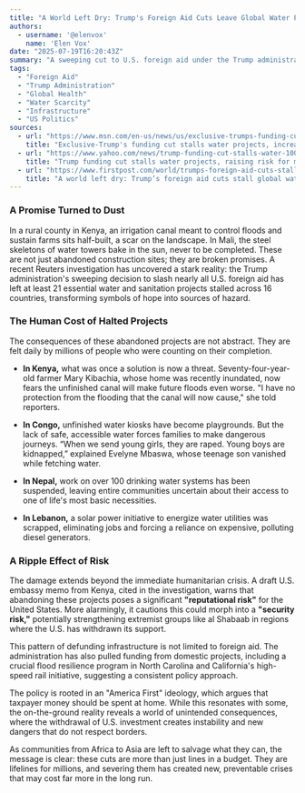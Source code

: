 ```yaml
---
title: "A World Left Dry: Trump's Foreign Aid Cuts Leave Global Water Projects—and Millions—in Peril"
authors:
  - username: '@elenvox'
    name: 'Elen Vox'
date: "2025-07-19T16:20:43Z"
summary: "A sweeping cut to U.S. foreign aid under the Trump administration has abruptly halted dozens of vital water and sanitation projects across the globe. An investigation reveals how this policy has left communities with unfinished infrastructure, creating new and dangerous risks for millions of vulnerable people."
tags:
  - "Foreign Aid"
  - "Trump Administration"
  - "Global Health"
  - "Water Scarcity"
  - "Infrastructure"
  - "US Politics"
sources:
  - url: "https://www.msn.com/en-us/news/us/exclusive-trumps-funding-cut-stalls-water-projects-increasing-risks-for-millions/ar-AA1ITILR"
    title: "Exclusive-Trump's funding cut stalls water projects, increasing risks for millions"
  - url: "https://www.yahoo.com/news/trump-funding-cut-stalls-water-100119301.html"
    title: "Trump funding cut stalls water projects, raising risk for millions"
  - url: "https://www.firstpost.com/world/trumps-foreign-aid-cuts-stall-global-water-projects-put-millions-at-risk-13908904.html"
    title: "A world left dry: Trump’s foreign aid cuts stall global water projects, put millions at risk"
---
```


### A Promise Turned to Dust

In a rural county in Kenya, an irrigation canal meant to control floods and sustain farms sits half-built, a scar on the landscape. In Mali, the steel skeletons of water towers bake in the sun, never to be completed. These are not just abandoned construction sites; they are broken promises. A recent Reuters investigation has uncovered a stark reality: the Trump administration's sweeping decision to slash nearly all U.S. foreign aid has left at least 21 essential water and sanitation projects stalled across 16 countries, transforming symbols of hope into sources of hazard.

### The Human Cost of Halted Projects

The consequences of these abandoned projects are not abstract. They are felt daily by millions of people who were counting on their completion.

*   **In Kenya,** what was once a solution is now a threat. Seventy-four-year-old farmer Mary Kibachia, whose home was recently inundated, now fears the unfinished canal will make future floods even worse. "I have no protection from the flooding that the canal will now cause," she told reporters.

*   **In Congo,** unfinished water kiosks have become playgrounds. But the lack of safe, accessible water forces families to make dangerous journeys. “When we send young girls, they are raped. Young boys are kidnapped,” explained Evelyne Mbaswa, whose teenage son vanished while fetching water.

*   **In Nepal,** work on over 100 drinking water systems has been suspended, leaving entire communities uncertain about their access to one of life's most basic necessities.

*   **In Lebanon,** a solar power initiative to energize water utilities was scrapped, eliminating jobs and forcing a reliance on expensive, polluting diesel generators.

### A Ripple Effect of Risk

The damage extends beyond the immediate humanitarian crisis. A draft U.S. embassy memo from Kenya, cited in the investigation, warns that abandoning these projects poses a significant **"reputational risk"** for the United States. More alarmingly, it cautions this could morph into a **"security risk,"** potentially strengthening extremist groups like al Shabaab in regions where the U.S. has withdrawn its support.

This pattern of defunding infrastructure is not limited to foreign aid. The administration has also pulled funding from domestic projects, including a crucial flood resilience program in North Carolina and California's high-speed rail initiative, suggesting a consistent policy approach.

The policy is rooted in an "America First" ideology, which argues that taxpayer money should be spent at home. While this resonates with some, the on-the-ground reality reveals a world of unintended consequences, where the withdrawal of U.S. investment creates instability and new dangers that do not respect borders.

As communities from Africa to Asia are left to salvage what they can, the message is clear: these cuts are more than just lines in a budget. They are lifelines for millions, and severing them has created new, preventable crises that may cost far more in the long run.
